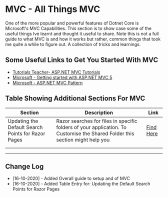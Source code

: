 # MVC - All Things MVC

One of the more popular and powerful features of Dotnet Core is Microsoft's MVC Capabilities. This section is to show case some of the useful things Ive learnt and thought it useful to share. Note this is not a full guide to what MVC is and how it works but rather, common things that took me quite a while to figure out. A collection of tricks and learnings.

## Some Useful Links to Get You Started With MVC

- [Tutorials Teacher- ASP.NET MVC Tutorials](https://www.tutorialsteacher.com/mvc/asp.net-mvc-tutorials)
- [Microsoft - Getting started with ASP.NET MVC 5](https://docs.microsoft.com/en-us/aspnet/mvc/overview/getting-started/introduction/getting-started)
- [Microsoft - ASP.NET MVC Pattern](https://dotnet.microsoft.com/apps/aspnet/mvc)

## Table Showing Additional Sections For MVC

| Section                                            | Description                                                  | Link                                          |
| -------------------------------------------------- | ------------------------------------------------------------ | --------------------------------------------- |
| Updating the Default Search Points for Razor Pages | Razor searches for files in specific folders of your application. To Customise the Shared Folder this section might help you | [Find Here](./mvc/customize-shared-folder.md) |
|                                                    |                                                              |                                               |
|                                                    |                                                              |                                               |



---

## Change Log

- [16-10-2020] - Added Overall guide to setup and of MVC
- [16-10-2020] - Added Table Entry for: Updating the Default Search Points for Razor Pages